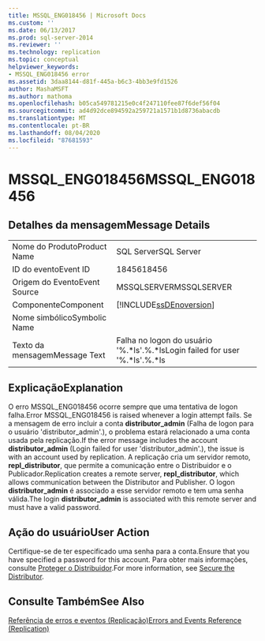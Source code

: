 ```yaml
---
title: MSSQL_ENG018456 | Microsoft Docs
ms.custom: ''
ms.date: 06/13/2017
ms.prod: sql-server-2014
ms.reviewer: ''
ms.technology: replication
ms.topic: conceptual
helpviewer_keywords:
- MSSQL_ENG018456 error
ms.assetid: 3daa8144-d81f-445a-b6c3-4bb3e9fd1526
author: MashaMSFT
ms.author: mathoma
ms.openlocfilehash: b05ca549781215e0c4f247110fee87f6def56f04
ms.sourcegitcommit: ad4d92dce894592a259721a1571b1d8736abacdb
ms.translationtype: MT
ms.contentlocale: pt-BR
ms.lasthandoff: 08/04/2020
ms.locfileid: "87681593"
---
```

# <a name="mssql_eng018456"></a><span data-ttu-id="10d66-102">MSSQL_ENG018456</span><span class="sxs-lookup"><span data-stu-id="10d66-102">MSSQL_ENG018456</span></span>
    
## <a name="message-details"></a><span data-ttu-id="10d66-103">Detalhes da mensagem</span><span class="sxs-lookup"><span data-stu-id="10d66-103">Message Details</span></span>  
  
|||  
|-|-|  
|<span data-ttu-id="10d66-104">Nome do Produto</span><span class="sxs-lookup"><span data-stu-id="10d66-104">Product Name</span></span>|<span data-ttu-id="10d66-105">SQL Server</span><span class="sxs-lookup"><span data-stu-id="10d66-105">SQL Server</span></span>|  
|<span data-ttu-id="10d66-106">ID do evento</span><span class="sxs-lookup"><span data-stu-id="10d66-106">Event ID</span></span>|<span data-ttu-id="10d66-107">18456</span><span class="sxs-lookup"><span data-stu-id="10d66-107">18456</span></span>|  
|<span data-ttu-id="10d66-108">Origem do Evento</span><span class="sxs-lookup"><span data-stu-id="10d66-108">Event Source</span></span>|<span data-ttu-id="10d66-109">MSSQLSERVER</span><span class="sxs-lookup"><span data-stu-id="10d66-109">MSSQLSERVER</span></span>|  
|<span data-ttu-id="10d66-110">Componente</span><span class="sxs-lookup"><span data-stu-id="10d66-110">Component</span></span>|[!INCLUDE[ssDEnoversion](../../includes/ssdenoversion-md.md)]|  
|<span data-ttu-id="10d66-111">Nome simbólico</span><span class="sxs-lookup"><span data-stu-id="10d66-111">Symbolic Name</span></span>||  
|<span data-ttu-id="10d66-112">Texto da mensagem</span><span class="sxs-lookup"><span data-stu-id="10d66-112">Message Text</span></span>|<span data-ttu-id="10d66-113">Falha no logon do usuário '%.\*ls'.%.\*ls</span><span class="sxs-lookup"><span data-stu-id="10d66-113">Login failed for user '%.\*ls'.%.\*ls</span></span>|  
  
## <a name="explanation"></a><span data-ttu-id="10d66-114">Explicação</span><span class="sxs-lookup"><span data-stu-id="10d66-114">Explanation</span></span>  
 <span data-ttu-id="10d66-115">O erro MSSQL_ENG018456 ocorre sempre que uma tentativa de logon falha.</span><span class="sxs-lookup"><span data-stu-id="10d66-115">Error MSSQL_ENG018456 is raised whenever a login attempt fails.</span></span> <span data-ttu-id="10d66-116">Se a mensagem de erro incluir a conta **distributor_admin** (Falha de logon para o usuário 'distributor_admin'.), o problema estará relacionado a uma conta usada pela replicação.</span><span class="sxs-lookup"><span data-stu-id="10d66-116">If the error message includes the account **distributor_admin** (Login failed for user 'distributor_admin'.), the issue is with an account used by replication.</span></span> <span data-ttu-id="10d66-117">A replicação cria um servidor remoto, **repl_distributor**, que permite a comunicação entre o Distribuidor e o Publicador.</span><span class="sxs-lookup"><span data-stu-id="10d66-117">Replication creates a remote server, **repl_distributor**, which allows communication between the Distributor and Publisher.</span></span> <span data-ttu-id="10d66-118">O logon **distributor_admin** é associado a esse servidor remoto e tem uma senha válida.</span><span class="sxs-lookup"><span data-stu-id="10d66-118">The login **distributor_admin** is associated with this remote server and must have a valid password.</span></span>  
  
## <a name="user-action"></a><span data-ttu-id="10d66-119">Ação do usuário</span><span class="sxs-lookup"><span data-stu-id="10d66-119">User Action</span></span>  
 <span data-ttu-id="10d66-120">Certifique-se de ter especificado uma senha para a conta.</span><span class="sxs-lookup"><span data-stu-id="10d66-120">Ensure that you have specified a password for this account.</span></span> <span data-ttu-id="10d66-121">Para obter mais informações, consulte [Proteger o Distribuidor](security/secure-the-distributor.md).</span><span class="sxs-lookup"><span data-stu-id="10d66-121">For more information, see [Secure the Distributor](security/secure-the-distributor.md).</span></span>  
  
## <a name="see-also"></a><span data-ttu-id="10d66-122">Consulte Também</span><span class="sxs-lookup"><span data-stu-id="10d66-122">See Also</span></span>  
 [<span data-ttu-id="10d66-123">Referência de erros e eventos &#40;Replicação&#41;</span><span class="sxs-lookup"><span data-stu-id="10d66-123">Errors and Events Reference &#40;Replication&#41;</span></span>](errors-and-events-reference-replication.md)  
  
  
